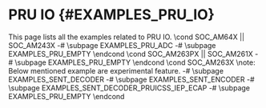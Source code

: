 # PRU IO {#EXAMPLES_PRU_IO}

This page lists all the examples related to PRU IO.
\cond SOC_AM64X || SOC_AM243X
-# \subpage EXAMPLES_PRU_ADC
-# \subpage EXAMPLES_PRU_EMPTY
\endcond
\cond SOC_AM263PX || SOC_AM261X
-# \subpage EXAMPLES_PRU_EMPTY
\endcond
\cond SOC_AM263X
\note: Below mentioned example are experimental feature.
-# \subpage EXAMPLES_SENT_DECODER
-# \subpage EXAMPLES_SENT_ENCODER
-# \subpage EXAMPLES_SENT_DECODER_PRUICSS_IEP_ECAP
-# \subpage EXAMPLES_PRU_EMPTY
\endcond
